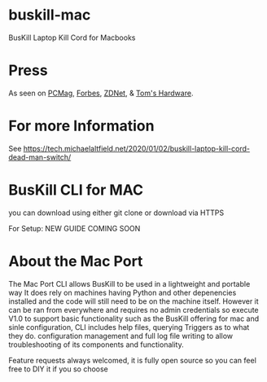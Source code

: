 # buskill-mac
BusKill Laptop Kill Cord for Macbooks

# Press

As seen on [PCMag](https://www.forbes.com/sites/daveywinder/2020/01/03/this-20-usb-cable-is-a-dead-mans-switch-for-your-linux-laptop/), [Forbes](https://www.pcmag.com/news/372806/programmers-usb-cable-can-kill-laptop-if-machine-is-yanked), [ZDNet](https://www.zdnet.com/article/new-usb-cable-kills-your-linux-laptop-if-stolen-in-a-public-place/), & [Tom's Hardware](https://www.tomshardware.com/news/the-buskill-usb-cable-secures-your-laptop-against-thieves).

# For more Information

See https://tech.michaelaltfield.net/2020/01/02/buskill-laptop-kill-cord-dead-man-switch/

# BusKill CLI for MAC

you can download using either git clone or download via HTTPS

For Setup:
NEW GUIDE COMING SOON

# About the Mac Port 

The Mac Port CLI allows BusKill to be used in a lightweight and portable way 
It does rely on machines having Python and other depenencies installed and the code will still need to be on the machine itself. However it can be ran from everywhere and requires no admin credentials so execute 
V1.0 to support basic functionality such as the BusKill offering for mac and sinle configuration, CLI includes help files, querying Triggers as to what they do. configuration management and full log file writing to allow troubleshooting of its components and functionality. 

Feature requests always welcomed, it is fully open source so you can feel free to DIY it if you so choose 
